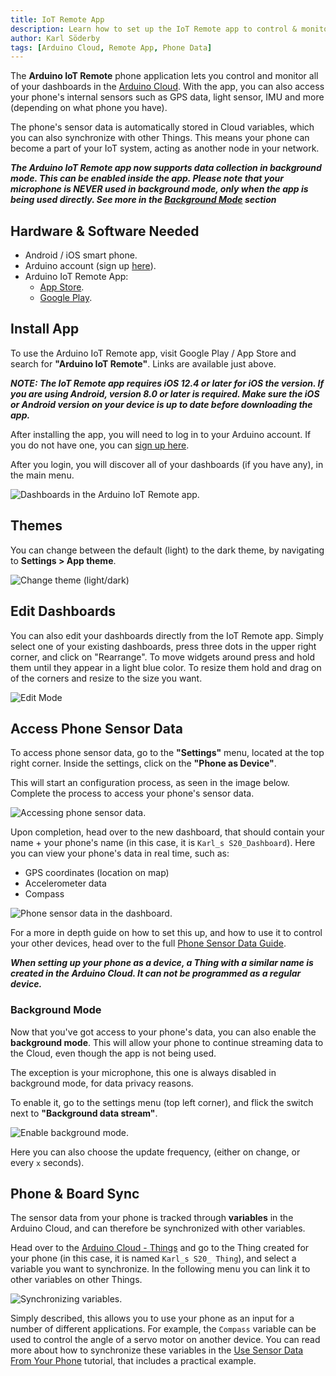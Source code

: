 ```yaml
---
title: IoT Remote App
description: Learn how to set up the IoT Remote app to control & monitor your dashboards and access your phone's sensor data.
author: Karl Söderby
tags: [Arduino Cloud, Remote App, Phone Data]
---
```


The **Arduino IoT Remote** phone application lets you control and monitor all of your dashboards in the [Arduino Cloud](https://app.arduino.cc/). With the app, you can also access your phone's internal sensors such as GPS data, light sensor, IMU and more (depending on what phone you have).

The phone's sensor data is automatically stored in Cloud variables, which you can also synchronize with other Things. This means your phone can become a part of your IoT system, acting as another node in your network.

***The Arduino IoT Remote app now supports data collection in background mode. This can be enabled inside the app. Please note that your microphone is NEVER used in background mode, only when the app is being used directly. See more in the [Background Mode](#background-mode) section***

## Hardware & Software Needed

- Android / iOS smart phone.
- Arduino account (sign up [here](https://login.arduino.cc/login)).
- Arduino IoT Remote App:
  - [App Store](https://apps.apple.com/us/app/arduino-iot-cloud-remote/id1514358431).
  - [Google Play](https://play.google.com/store/apps/details?id=cc.arduino.cloudiot).

## Install App

To use the Arduino IoT Remote app, visit Google Play / App Store and search for **"Arduino IoT Remote"**. Links are available just above.

***NOTE: The IoT Remote app requires iOS 12.4 or later for iOS the version. If you are using Android, version 8.0 or later is required. Make sure the iOS or Android version on your device is up to date before downloading the app.***

After installing the app, you will need to log in to your Arduino account. If you do not have one, you can [sign up here](https://login.arduino.cc/login).

After you login, you will discover all of your dashboards (if you have any), in the main menu. 

![Dashboards in the Arduino IoT Remote app.](assets/overview.png)

## Themes

You can change between the default (light) to the dark theme, by navigating to **Settings > App theme**.

![Change theme (light/dark)](assets/app-theme.png)

## Edit Dashboards

You can also edit your dashboards directly from the IoT Remote app. Simply select one of your existing dashboards, press three dots in the upper right corner, and click on "Rearrange". To move widgets around press and hold them until they appear in a light blue color. To resize them hold and drag on of the corners and resize to the size you want.


![Edit Mode](./assets/edit-dashbaord.png)

## Access Phone Sensor Data

To access phone sensor data, go to the **"Settings"** menu, located at the top right corner. Inside the settings, click on the **"Phone as Device"**. 

This will start an configuration process, as seen in the image below. Complete the process to access your phone's sensor data.

![Accessing phone sensor data.](assets/remote-app-setup.png)

Upon completion, head over to the new dashboard, that should contain your name + your phone's name (in this case, it is `Karl_s S20_Dashboard`). Here you can view your phone's data in real time, such as:
- GPS coordinates (location on map)
- Accelerometer data
- Compass

![Phone sensor data in the dashboard.](assets/remote-app-dashboard.png)

For a more in depth guide on how to set this up, and how to use it to control your other devices, head over to the full [Phone Sensor Data Guide](/arduino-cloud/iot-remote-app/iot-remote-phone-sensors).

***When setting up your phone as a device, a Thing with a similar name is created in the Arduino Cloud. It can not be programmed as a regular device.***

### Background Mode

Now that you've got access to your phone's data, you can also enable the **background mode**. This will allow your phone to continue streaming data to the Cloud, even though the app is not being used.

The exception is your microphone, this one is always disabled in background mode, for data privacy reasons.

To enable it, go to the settings menu (top left corner), and flick the switch next to **"Background data stream"**.

![Enable background mode.](assets/remote-app-activate-bkg-mode.png)

Here you can also choose the update frequency, (either on change, or every `x` seconds).

## Phone & Board Sync

The sensor data from your phone is tracked through **variables** in the Arduino Cloud, and can therefore be synchronized with other variables.

Head over to the [Arduino Cloud - Things](https://app.arduino.cc/things) and go to the Thing created for your phone (in this case, it is named `Karl_s S20_ Thing`), and select a variable you want to synchronize. In the following menu you can link it to other variables on other Things.
 
![Synchronizing variables.](assets/remote-app-cloud-variables.png)

Simply described, this allows you to use your phone as an input for a number of different applications. For example, the `Compass` variable can be used to control the angle of a servo motor on another device. You can read more about how to synchronize these variables in the [Use Sensor Data From Your Phone](/arduino-cloud/iot-remote-app/iot-remote-phone-sensors) tutorial, that includes a practical example.
